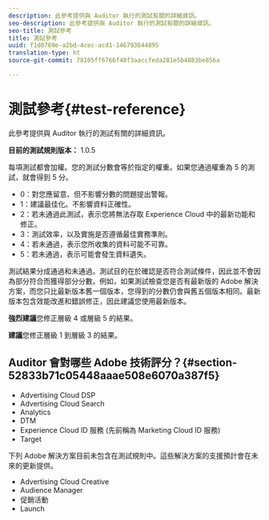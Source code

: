```yaml
---
description: 此參考提供與 Auditor 執行的測試有關的詳細資訊。
seo-description: 此參考提供與 Auditor 執行的測試有關的詳細資訊。
seo-title: 測試參考
title: 測試參考
uuid: f1d0769e-a2bd-4cec-acd1-146793644895
translation-type: ht
source-git-commit: 78105ff6766f48f3aaccfeda281e5b4883be856a

---
```



# 測試參考{#test-reference}

此參考提供與 Auditor 執行的測試有關的詳細資訊。

**目前的測試規則版本：** 1.0.5

每項測試都會加權。您的測試分數會等於指定的權重。如果您通過權重為 5 的測試，就會得到 5 分。

* 0：對您應留意、但不影響分數的問題提出警報。
* 1：建議最佳化。不影響資料正確性。
* 2：若未通過此測試，表示您將無法存取 Experience Cloud 中的最新功能和修正。
* 3：測試效率，以及實施是否遵循最佳實務準則。
* 4：若未通過，表示您所收集的資料可能不可靠。
* 5：若未通過，表示可能會發生資料遺失。

測試結果分成通過和未通過。測試目的在於確認是否符合測試條件，因此並不會因為部分符合而獲得部分分數。例如，如果測試檢查您是否有最新版的 Adobe 解決方案，而您只比最新版本舊一個版本，您得到的分數仍會與舊五個版本相同。最新版本包含效能改進和錯誤修正，因此建議您使用最新版本。

**強烈建議**&#x200B;您修正層級 4 或層級 5 的結果。

**建議**&#x200B;您修正層級 1 到層級 3 的結果。

## Auditor 會對哪些 Adobe 技術評分？{#section-52833b71c05448aaae508e6070a387f5}

* Advertising Cloud DSP
* Advertising Cloud Search
* Analytics
* DTM
* Experience Cloud ID 服務 (先前稱為 Marketing Cloud ID 服務)
* Target

下列 Adobe 解決方案目前未包含在測試規則中。這些解決方案的支援預計會在未來的更新提供。

* Advertising Cloud Creative
* Audience Manager
* 促銷活動
* Launch
